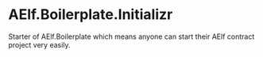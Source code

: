 # AElf.Boilerplate.Initializr
Starter of AElf.Boilerplate which means anyone can start their AElf contract project very easily.

